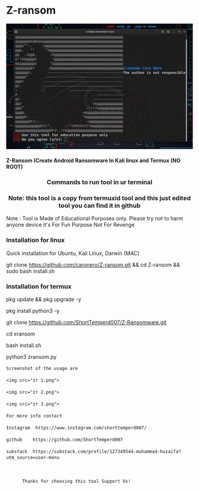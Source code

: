 # Z-ransom
  <img src="zr 1.png">

#### Z-Ransom (Create Android Ransomware In Kali linux and  Termux (NO ROOT)


### <p align="center">Commands to run tool in ur terminal 
### <p align="center">Note: this tool is a copy from termuxid tool and this just edited tool you can find it in github

    
Note : Tool is Made of Educational Purposes only.
       Please try not to harm anyone device 
       it's For Fun Purpose Not For Revenge
       
       

### Installation for linux
  
Quick installation for Ubuntu, Kali Linux, Darwin (MAC)

git clone https://github.com/caronero/Z-ransom.git && cd Z-ransom && sudo bash install.sh

### Installation for termux 
  
pkg update && pkg upgrade -y

pkg install python3 -y

git clone https://github.com/ShortTemperd007/Z-Ransomware.git
  
cd xransom
  
bash install.sh
  
python3 zransom.py
  
  
  
    Screenshot of the usage are
    
    <img src="zr 1.png">
    
    <img src="zr 2.png">
    
    <img src="zr 3.png">
    
    For more info contact
    
    Instagram  https://www.instagram.com/shorttemperd007/
    
    github    https://github.com/ShortTemperd007
    
    substack  https://substack.com/profile/127349544-muhammad-huzaifa?utm_source=user-menu
    

     
          Thanks for choosing this tool Support Us!
